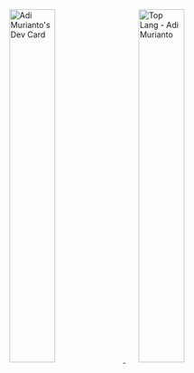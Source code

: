 <div style="width: 100%;">
  <a href="https://app.daily.dev/adimurianto">
    <img src="https://api.daily.dev/devcards/0ab9b601422340db9cf144a207bd6a03.png?r=dr7" style="width: 40%" alt="Adi Murianto's Dev Card"/>
  </a>
  &nbsp;&nbsp;&nbsp;&nbsp;&nbsp;
  <a href="https://github.com/adimurianto">
    <img src="https://github-readme-stats.vercel.app/api/top-langs/?username=adimurianto&layout=donut&bg_color=151515&line_height=300&text_color=fff&title_color=fff" style="width: 40%" alt="Top Lang - Adi Murianto" />
  </a>
</div>

